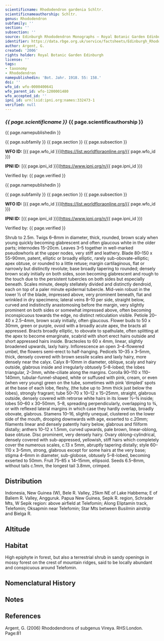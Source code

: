 ```yaml
---
scientificname: Rhododendron gardenia Schltr.
scientificnameauthorship: Schltr.
genus: Rhododendron
subfamily: ''
section: ''
subsection: ''
source: Edinburgh Rhododendron Monographs – Royal Botanic Garden Edinburgh
identifier: https://data.rbge.org.uk/service/factsheets/Edinburgh_Rhododendron_Monographs.xhtml
author: Argent, G.
created: '2006'
rights holder: Royal Botanic Garden Edinburgh
license: ''
tags:
- taxonomy
- Rhododendron
namepublishedin: 'Bot. Jahr. 1918. 55: 158.'
doi: ''
wfo_id: wfo-0000400641
wfo_parent_id: wfo-1200001480
wfo_accepted_id: ''
ipni_id: urn:lsid:ipni.org:names:332473-1
verified: null
---
```

### _{{ page.scientificname }}_ {{ page.scientificauthorship }}
 {{ page.namepublishedin }}

{{ page.subfamily }} {{ page.section }} {{ page.subsection }}

**WFO ID:** [{{ page.wfo_id }}](https://list.worldfloraonline.org/{{ page.wfo_id }})

**IPNI ID:** [{{ page.ipni_id }}](https://www.ipni.org/n/{{ page.ipni_id }})

Verified by: {{ page.verified }}

 {{ page.namepublishedin }}

{{ page.subfamily }} {{ page.section }} {{ page.subsection }}

**WFO ID:** [{{ page.wfo_id }}](https://list.worldfloraonline.org/{{ page.wfo_id }})

**IPNI ID:** [{{ page.ipni_id }}](https://www.ipni.org/n/{{ page.ipni_id }})

Verified by: {{ page.verified }}



Shrub to 2.5m. Twigs 6–8mm in diameter, thick, rounded, brown scaly when young quickly becoming glabrescent and often glaucous white in the older parts; internodes 15–20cm. Leaves 3–5 together in well-marked pseudowhorls at the upper nodes, very stiff and leathery. Blade 80–150 x 55–90mm, patent, elliptic or broadly elliptic, rarely sub-obovate-elliptic; apex obtuse, or rounded to a little retuse; margin cartilaginous, flat or narrowly but distinctly revolute; base broadly tapering to rounded; densely brown scaly initially on both sides, soon becoming glabrescent and rough to the touch due to the persistent tubercles on both sides but especially beneath. Scales minute, deeply stellately divided and distinctly dendroid, each on top of a paler minute epidermal tubercle. Mid-vein robust in the lower ½ of the blade, impressed above, very prominent beneath, flat and wrinkled in dry specimens; lateral veins 8–10 per side, straight below, curved and indistinctly anastomosing before the margin, very slightly prominent on both sides or somewhat impressed above, often becoming inconspicuous towards the edge, no distinct reticulation visible. Petiole 20–40 x 2.5–4mm, brown scaly initially, often glaucous. Flower buds to 50 x 30mm, green or purple, ovoid with a broadly acute apex, the bracts all appressed. Bracts broadly elliptic, to obovate to spathulate, often splitting at the apex to become emarginate, scabrid with short erect hairs outside and short appressed hairs inside. Bracteoles to 60 x 4mm, linear, slightly broadened upwards, laxly hairy. Inflorescence an open 3–4-flowered umbel, the flowers semi-erect to half-hanging. Pedicels 10–35 x 3–5mm, thick, densely covered with brown sessile scales and laxly hairy, more densely near the calyx. Calyx 8–10mm in diameter, oblique, scaly and hairy outside, glabrous inside and irregularly obtusely 5–8-lobed; the lobes triangular, 2–3mm, white-ciliate along the margins. Corolla 90–110 x 110–140mm, tubular-funnel-shaped, white or suffused with pink, cream, or even (when very young) green on the tube, sometimes with pink ‘dimpled’ spots at the base of each lobe, fleshy, (the tube up to 3mm thick just below the lobes), strongly fragrant; tube 50–70 x 10–12 x 15–25mm, straight, glabrous outside, densely covered with retrorse white hairs in its lower ½–¾ inside; lobes 50–60 x 30–50mm, 5–8, spreading perpendicularly, overlapping to ¾, or with reflexed lateral margins in which case they hardly overlap, broadly obovate, glabrous. Stamens 10–16, slightly unequal, clustered on the lower side of the mouth, drooping downwards with age, exserted to c.20mm; filaments linear and densely patently hairy below, glabrous and filiform distally; anthers 10–12 x 1.5mm, curved upwards, pale brown, linear-oblong, base obtuse. Disc prominent, very densely hairy. Ovary oblong-cylindrical, densely covered with sub-appressed, yellowish, stiff hairs which completely cover the numerous scales, c.13 x 5mm, abruptly tapering distally; style 60–110 x 3–5mm, strong, glabrous except for some hairs at the very base; stigma 4–6mm in diam­eter, sub-globose, obtusely 5–8-lobed, becoming exserted to 50mm. Fruit 75–85 x 14–15mm, ellipsoid. Seeds 6.5–8mm, without tails c.1mm, the longest tail 3.8mm, crimped.

## Distribution
Indonesia, New Guinea (W), Bele R. Valley, 25km NE of Lake Habbema; E of Baliem R. Valley, Angguruk. Papua New Guinea, Sepik R. region, Schrader Mts, W Sepik region: above airfield at Telefomin; Along Eliptamin track, Telefomin; Oksapmin near Tele­fomin; Star Mts between Busilmin airstrip and Bielga R.

## Altitude


## Habitat
High epiphyte in forest, but also a terrestrial shrub in sandy openings in mossy forest on the crest of mountain ridges, said to be locally abundant and conspicuous around Telefomin.

## Nomenclatural History

                       
## Notes


## References

Argent, G. (2006) Rhododendrons of subgenus Vireya. RHS:London. Page:81
